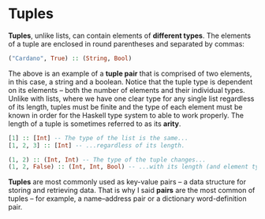 # Tuples

**Tuples**, unlike lists, can contain elements of **different types**. The elements of a tuple are enclosed in round parentheses and separated by commas:

```haskell
("Cardano", True) :: (String, Bool)
```

The above is an example of a **tuple pair** that is comprised of two elements, in this case, a string and a boolean. Notice that the tuple type is dependent on its elements – both the number of elements and their individual types. Unlike with lists, where we have one clear type for any single list regardless of its length, tuples must be finite and the type of each element must be known in order for the Haskell type system to able to work properly. The length of a tuple is sometimes referred to as its **arity**.

```haskell
[1] :: [Int] -- The type of the list is the same...
[1, 2, 3] :: [Int] -- ...regardless of its length.

(1, 2) :: (Int, Int) -- The type of the tuple changes...
(1, 2, False) :: (Int, Int, Bool) -- ...with its length (and element types).
```

**Tuples** are most commonly used as key-value pairs – a data structure for storing and retrieving data. That is why I said **pairs** are the most common of tuples – for example, a name–address pair or a dictionary word-definition pair.
